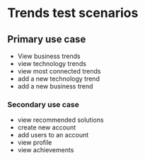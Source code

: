 # Trends test scenarios 


## Primary use case

- View business trends
- view technology trends
- view most connected trends
- add a new technology trend
- add a new business trend


### Secondary use case

- view recommended solutions
- create new account
- add users to an account
- view profile
- view achievements  

